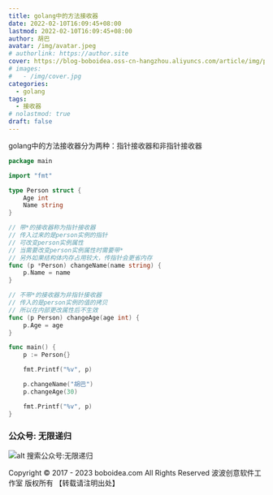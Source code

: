 ```yaml
---
title: golang中的方法接收器
date: 2022-02-10T16:09:45+08:00
lastmod: 2022-02-10T16:09:45+08:00
author: 胡巴
avatar: /img/avatar.jpeg
# authorlink: https://author.site
cover: https://blog-boboidea.oss-cn-hangzhou.aliyuncs.com/article/img/posts/hzw88.jpeg
# images:
#   - /img/cover.jpg
categories:
  - golang
tags:
  - 接收器
# nolastmod: true
draft: false
---
```


golang中的方法接收器分为两种：指针接收器和非指针接收器

<!--more-->

```go
package main

import "fmt"

type Person struct {
	Age int
	Name string
}

// 带*的接收器称为指针接收器
// 传入过来的是person实例的指针
// 可改变person实例属性
// 当需要改变person实例属性时需要带*
// 另外如果结构体内存占用较大，传指针会更省内存
func (p *Person) changeName(name string) {
	p.Name = name
}

// 不带*的接收器为非指针接收器
// 传入的是person实例的值的拷贝
// 所以在内部更改属性后不生效
func (p Person) changeAge(age int) {
	p.Age = age
}

func main() {
	p := Person{}

	fmt.Printf("%v", p)

	p.changeName("胡巴")
	p.changeAge(30)

	fmt.Printf("%v", p)
}
```

<!--qr_code-->

### 公众号: 无限递归

![alt 搜索公众号:无限递归](https://blog-boboidea.oss-cn-hangzhou.aliyuncs.com/article/img/gongzhonghao.jpeg "无限递归")

<!--declare-declare-->

Copyright &copy; 2017 - 2023 boboidea.com All Rights Reserved 波波创意软件工作室 版权所有 【转载请注明出处】
